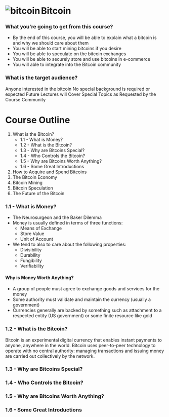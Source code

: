 # Bitcoin <img src="https://tctechcrunch2011.files.wordpress.com/2013/05/bitcoin.png?w=60" alt="bitcoin" align="left" />

### What you're going to get from this course?

+ By the end of this course, you will be able to explain what a bitcoin is and why we should care about them
+ You will be able to start mining bitcoins if you desire
+ You will be able to speculate on the bitcoin exchanges
+ You will be able to securely store and use bitcoins in e-commerce
+ You will able to integrate into the Bitcoin community

### What is the target audience?

Anyone interested in the bitcoin
No special background is required or expected
Future Lectures will Cover Special Topics as Requested by the Course Community

# Course Outline 

1. What is the Bitcoin? 
    + 1.1 - What is Money? 
    + 1.2 - What is the Bitcoin? 
    + 1.3 - Why are Bitcoins Special? 
    + 1.4 - Who Controls the Bitcoin? 
    + 1.5 - Why are Bitcoins Worth Anything?
    + 1.6 - Some Great Introductions 
2. How to Acquire and Spend Bitcoins 
3. The Bitcoin Economy 
4. Bitcoin Mining 
5. Bitcoin Speculation 
6. The Future of the Bitcoin 

### 1.1 - What is Money? 

+ The Neurosurgeon and the Baker Dilemma 
+ Money is usually defined in terms of three functions: 
    + Means of Exchange 
    + Store Value 
    + Unit of Account 
+ We tend to also to care about the following properties: 
    + Divisibility 
    + Durability 
    + Fungibility 
    + Verifiability
    
#### Why is Money Worth Anything?

+ A group of people must agree to exchange goods and services for the money 
+ Some authority must validate and maintain the currency (usually a government) 
+ Currencies generally are backed by something such as attachment to a respected entity (US government) or some finite resource like gold 

### 1.2 - What is the Bitcoin?

Bitcoin is an experimental digital currency that enables instant payments to anyone, anywhere in the world. Bitcoin uses peer-to-peer technology to operate with no central authority: managing transactions and issuing money are carried out collectively by the network.

### 1.3 - Why are Bitcoins Special? 
### 1.4 - Who Controls the Bitcoin? 
### 1.5 - Why are Bitcoins Worth Anything?
### 1.6 - Some Great Introductions 
